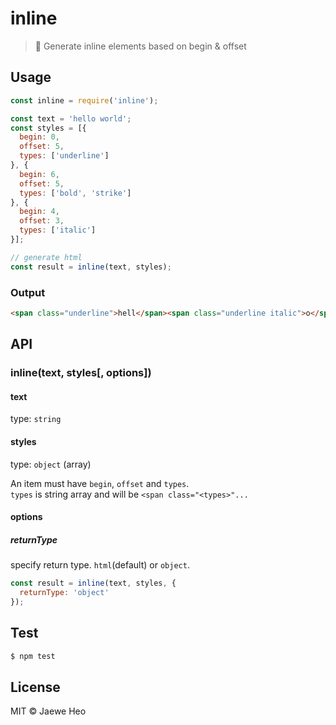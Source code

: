 # inline

> :necktie: Generate inline elements based on begin & offset


## Usage

```javascript
const inline = require('inline');

const text = 'hello world';
const styles = [{
  begin: 0,
  offset: 5,
  types: ['underline']
}, {
  begin: 6,
  offset: 5,
  types: ['bold', 'strike']
}, {
  begin: 4,
  offset: 3,
  types: ['italic']
}];

// generate html
const result = inline(text, styles);

```

### Output

```html
<span class="underline">hell</span><span class="underline italic">o</span><span class="italic"> </span><span class="bold strike italic">w</span><span class="bold strike">orld</span>
```


## API

### inline(text, styles[, options])

#### text

type: `string`

#### styles

type: `object` (array)

An item must have `begin`, `offset` and `types`.  
`types` is string array and will be `<span class="<types>"...`

#### options

##### returnType

specify return type. `html`(default) or `object`.

```javascript
const result = inline(text, styles, {
  returnType: 'object'
});
```

## Test

```sh
$ npm test
```

## License

MIT © Jaewe Heo
